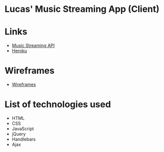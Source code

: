 # Lucas' Music Streaming App (Client)

# Links

* [Music Streaming API](https://github.com/lucaspchartier/Music-Streaming-API)
* [Heroku](https://salty-wave-91914.herokuapp.com/)

# Wireframes

* [Wireframes](https://i.imgur.com/ory029I.jpg)

# List of technologies used

* HTML
* CSS
* JavaScript
* jQuery
* Handlebars
* Ajax
